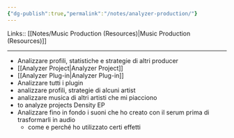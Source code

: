 ```yaml
---
{"dg-publish":true,"permalink":"/notes/analyzer-production/"}
---
```


Links:: [[Notes/Music Production (Resources)\|Music Production (Resources)]]

---
- Analizzare profili, statistiche e strategie di altri producer
- [[Analyzer Project\|Analyzer Project]]
- [[Analyzer Plug-in\|Analyzer Plug-in]]
- Analizzare tutti i plugin
- analizzare profili, strategie di alcuni artist
- analizzare musica di altri artisti che mi piacciono
- to analyze projects Density EP
- Analizzare fino in fondo i suoni che ho creato con il serum prima di trasformarli in audio
	- come e perché ho utilizzato certi effetti